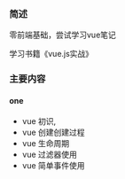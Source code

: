 ### 简述
 零前端基础，尝试学习vue笔记

  学习书籍《vue.js实战》 

 ### 主要内容
  
  #### one
  - vue 初识,
  - vue 创建创建过程
  - vue 生命周期
  - vue 过滤器使用
  - vue 简单事件使用
